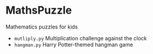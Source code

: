 # MathsPuzzle
Mathematics puzzles for kids

- `mutliply.py` Multiplication challenge against the clock
- `hangman.py` Harry Potter-themed hangman game
